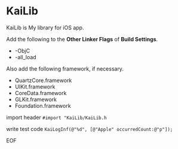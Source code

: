 KaiLib
======

KaiLib is My library for iOS app.

Add the following to the **Other Linker Flags** of **Build Settings**.
* -ObjC 
* -all_load

Also add the following framework, if necessary.
* QuartzCore.framework
* UIKit.framework
* CoreData.framework
* GLKit.framework
* Foundation.framework

import header
  `#import "KaiLib/KaiLib.h`

write test code
  `KaiLogInf(@"%d", [@"Apple" occurredCount:@"p"]);`



EOF





